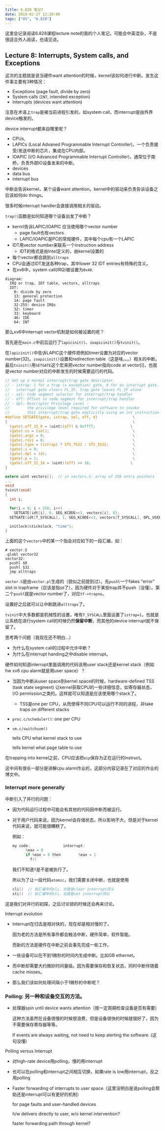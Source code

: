 ```yaml
---
title: 6.828 笔记7
date: 2019-02-27 12:20:00
tags: ["OS", "6.828"]
---
```


这里会记录阅读6.828课程lecture note的我的个人笔记。可能会中英混杂，不是很适合外人阅读，也请见谅。

## Lecture 8: Interrupts, System calls, and Exceptions

这次的主题就是说当硬件want attention的时候，kernel该如何进行中断。发生这件事主要有3种情况：

- Exceptions (page fault, divide by zero)
- System calls (`INT`, intended exception)
- Interrupts (devices want attention)

注意在术语上`trap`是被当前进程引发的，如system call，而interrupt是由外界device触发的。

device interrupt都来自哪里呢？

- CPUs, 
- LAPICs (Local Advaned Programmable Interrupt Controller)，一个负责接受/发送中断的芯片，集成在CPU内部。
- IOAPIC (I/O Advanced Programmable Interrupt Controller)，通常位于南桥，负责外部IO设备发来的中断。
- devices
- data bus
- interrupt bus

中断会告诉kernel，某个设备want attention。kernel中的驱动来负责告诉设备之后该如何do things。

很多时候interrupt handler会直接调用相关的驱动。

`trap()`函数是如何知道哪个设备出发了中断？

- kernrl告诉LAPIC/IOAPIC 应当使用哪个vector number
  - page fault也有vectors
  - LAPIC/IOAPIC是PC的常规硬件，其中每个cpu有一个LAPIC
- IDT用vector number来联系一个instruction address
  - IDT的格式是由Intel定义的，由kernel设置的
- 每个vector都会跳到`alltraps`
- CPU会通过IDT发送各种trap，其中lower 32 IDT entries有特殊的含义。
- 在xv6中，system call(IRQ)被设置为`0x40`.

```
diagram:
  IRQ or trap, IDT table, vectors, alltraps
  IDT:
    0: divide by zero
    13: general protection
    14: page fault
    32-255: device IRQs
    32: timer
    33: keyboard
    46: IDE
    64: INT
```

 那么xv6中interrupt vector机制是如何被设置的呢？

首先是在`main.c`中前后运行了`lapicinit()`、`ioapicinit()`与`tvinit()`。

在`lapicinit()`中告诉LAPIC这个硬件把例如timer设置为对应的vector number(32)。`ioapicinit()`设置和redirection table（这是啥。。。）相关的中断。最后`tvinit()`用`SETGATE`这个宏来把vector number指向code at vector[i]，也就是vector number对应的中断发生的时候需要运行的代码。

```c
// Set up a normal interrupt/trap gate descriptor.
// - istrap: 1 for a trap (= exception) gate, 0 for an interrupt gate.
//   interrupt gate clears FL_IF, trap gate leaves FL_IF alone
// - sel: Code segment selector for interrupt/trap handler
// - off: Offset in code segment for interrupt/trap handler
// - dpl: Descriptor Privilege Level -
//        the privilege level required for software to invoke
//        this interrupt/trap gate explicitly using an int instruction.
#define SETGATE(gate, istrap, sel, off, d)                \
{                                                         \
  (gate).off_15_0 = (uint)(off) & 0xffff;                \
  (gate).cs = (sel);                                      \
  (gate).args = 0;                                        \
  (gate).rsv1 = 0;                                        \
  (gate).type = (istrap) ? STS_TG32 : STS_IG32;           \
  (gate).s = 0;                                           \
  (gate).dpl = (d);                                       \
  (gate).p = 1;                                           \
  (gate).off_31_16 = (uint)(off) >> 16;                  \
}
```

```c
extern uint vectors[];  // in vectors.S: array of 256 entry pointers
...
void
tvinit(void)
{
  int i;

  for(i = 0; i < 256; i++)
    SETGATE(idt[i], 0, SEG_KCODE<<3, vectors[i], 0);
  SETGATE(idt[T_SYSCALL], 1, SEG_KCODE<<3, vectors[T_SYSCALL], DPL_USER);

  initlock(&tickslock, "time");
}
```

上面的这个`vectors`中的某一个指会对应如下的一段汇编，如：

```assembly
# vector.S
.globl vector32
vector32:
  pushl $0
  pushl $32
  jmp alltraps
```

`vector.S`是由`vector.pl`生成的（貌似之前提到过）。先`pushl`一个fakes "error" slot in trapframe（应该是指`$0`了），因为硬件对于某些trap并不push（没懂）。第二个`pushl`就是vector number了，对应`tf->trapno`。

设置好之后就可以让中断跳进`alltraps`了。

`tvinit`中大多数都是机械性的设置，唯有`T_SYSCALL`里面设置了`istrap=1`，也就是让系统在进行system call的时候仍然**保留中断**，而其他的device interrupt就不保留了。

思考两个问题（我现在还不明白...）

- 为什么在system call的过程中允许中断？
- 为什么在interrupt handing之中disable interrupt。

硬件如何知道interrupt里面调用的代码该用user stack还是kernel stack（例如hw xv6 cpu alarm就是用user space）？

- 当因为中断从user space到kernel space的时候，hardware-defined TSS (task state segment) 让kernel获取CPU的一些详细信息，如寄存器状态，I/O permission之类的。这样就可以知道是应该使用哪个stack了。

  - TSS是one per CPU，从而使得不同CPU可以运行不同的进程，并take traps on different stacks
- `proc.c/scheduler()`: one per CPU
- `vm.c/switchuvm()`

  tells CPU what kernel stack to use

  tells kernel what page table to use

在trapping into kernel之前，CPU应该把`eip`保存为正在运行的instruct。

这中间有很长一部分是讲解cpu alarm作业的，这部分内容记录在了对应的作业的博文中。

### Interrupt more generally

中断引入了并行的问题：

- 因为代码运行过程中可能会有其他的代码因中断而被运行。

- 对于用户代码来说，因为kernel会存储状态，所以影响不大，但是对于kernel代码来说，就可能很糟糕了。

  例如：

  ```c
  my code:               interrupt:
        %eax = 0
        if %eax = 0 then        %eax = 1
          f()
  ```

  我们不知道`f`是不是被执行了。

  所以为了让一段代码`atomic`，我们需要关闭中断，也就是使用

  ```c
  cli()  // 和汇编中的cli，也就是clear interrupt同义
  sti()  // 和汇编中的sti，也就是set interrupt同以
  ```

这是我们对并行的初探，之后讨论锁的时候还会再来讨论。

Interrupt evolution

- Interrupt在归去是相对快的，现在却是相对慢的了。

  因为老的方法是所有事件都会触法中断，硬件简单，软件智能。

  而新的方法是硬件在中断之前会事先完成一些工作。

- 一些设备可以在不到1微秒的时间内生成中断。比如GB ethernet。

- 而中断却需要大约微妙时间量级。因为需要保存和恢复状态，同时中断伴随着cache misses。

- 那么我们该如何处理间隔小于1微秒的中断呢？

### Polling: 另一种和设备交互的方法。

- 处理器spin until device wants attention（按一定周期检查设备是否有需要）

  这种方法虽然在设备很慢的时候很浪费，但是设备很快的时候就很好了，因为不需要保存寄存器等等。

  If events are always waiting, not need to keep alerting the software. (这句没懂)

Polling versus Interrupt

- 对high-rate device用polling，慢的用interrupt

- 也可以在polling和interrupt之间相互切换，如果rate is low用interrupt，反之用polling

- Faster forwarding of interrupts to user space（这里没明白是说polling会帮助还是interrupt可以有更好的机制）

  for page faults and user-handled devices

  h/w delivers directly to user, w/o kernel intervention?

  faster forwarding path through kernel?

